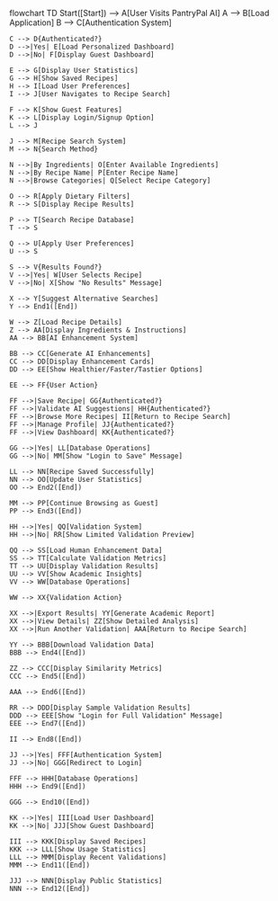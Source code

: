 flowchart TD
    Start([Start]) --> A[User Visits PantryPal AI]
    A --> B[Load Application]
    B --> C[Authentication System]

    C --> D{Authenticated?}
    D -->|Yes| E[Load Personalized Dashboard]
    D -->|No| F[Display Guest Dashboard]

    E --> G[Display User Statistics]
    G --> H[Show Saved Recipes]
    H --> I[Load User Preferences]
    I --> J[User Navigates to Recipe Search]

    F --> K[Show Guest Features]
    K --> L[Display Login/Signup Option]
    L --> J
    
    J --> M[Recipe Search System]
    M --> N{Search Method}
    
    N -->|By Ingredients| O[Enter Available Ingredients]
    N -->|By Recipe Name| P[Enter Recipe Name]
    N -->|Browse Categories| Q[Select Recipe Category]
    
    O --> R[Apply Dietary Filters]
    R --> S[Display Recipe Results]
    
    P --> T[Search Recipe Database]
    T --> S
    
    Q --> U[Apply User Preferences]
    U --> S
    
    S --> V{Results Found?}
    V -->|Yes| W[User Selects Recipe]
    V -->|No| X[Show "No Results" Message]
    
    X --> Y[Suggest Alternative Searches]
    Y --> End1([End])
    
    W --> Z[Load Recipe Details]
    Z --> AA[Display Ingredients & Instructions]
    AA --> BB[AI Enhancement System]
    
    BB --> CC[Generate AI Enhancements]
    CC --> DD[Display Enhancement Cards]
    DD --> EE[Show Healthier/Faster/Tastier Options]
    
    EE --> FF{User Action}
    
    FF -->|Save Recipe| GG{Authenticated?}
    FF -->|Validate AI Suggestions| HH{Authenticated?}
    FF -->|Browse More Recipes| II[Return to Recipe Search]
    FF -->|Manage Profile| JJ{Authenticated?}
    FF -->|View Dashboard| KK{Authenticated?}

    GG -->|Yes| LL[Database Operations]
    GG -->|No| MM[Show "Login to Save" Message]

    LL --> NN[Recipe Saved Successfully]
    NN --> OO[Update User Statistics]
    OO --> End2([End])

    MM --> PP[Continue Browsing as Guest]
    PP --> End3([End])

    HH -->|Yes| QQ[Validation System]
    HH -->|No| RR[Show Limited Validation Preview]
    
    QQ --> SS[Load Human Enhancement Data]
    SS --> TT[Calculate Validation Metrics]
    TT --> UU[Display Validation Results]
    UU --> VV[Show Academic Insights]
    VV --> WW[Database Operations]
    
    WW --> XX{Validation Action}
    
    XX -->|Export Results| YY[Generate Academic Report]
    XX -->|View Details| ZZ[Show Detailed Analysis]
    XX -->|Run Another Validation| AAA[Return to Recipe Search]
    
    YY --> BBB[Download Validation Data]
    BBB --> End4([End])
    
    ZZ --> CCC[Display Similarity Metrics]
    CCC --> End5([End])
    
    AAA --> End6([End])
    
    RR --> DDD[Display Sample Validation Results]
    DDD --> EEE[Show "Login for Full Validation" Message]
    EEE --> End7([End])
    
    II --> End8([End])
    
    JJ -->|Yes| FFF[Authentication System]
    JJ -->|No| GGG[Redirect to Login]
    
    FFF --> HHH[Database Operations]
    HHH --> End9([End])
    
    GGG --> End10([End])
    
    KK -->|Yes| III[Load User Dashboard]
    KK -->|No| JJJ[Show Guest Dashboard]
    
    III --> KKK[Display Saved Recipes]
    KKK --> LLL[Show Usage Statistics]
    LLL --> MMM[Display Recent Validations]
    MMM --> End11([End])
    
    JJJ --> NNN[Display Public Statistics]
    NNN --> End12([End])
    

